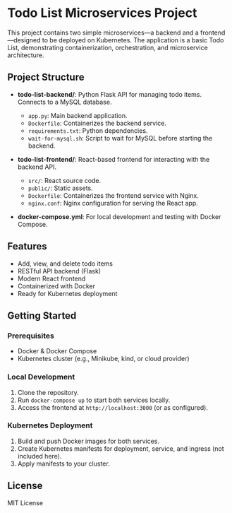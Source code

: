 # Todo List Microservices Project

This project contains two simple microservices—a backend and a frontend—designed to be deployed on Kubernetes. The application is a basic Todo List, demonstrating containerization, orchestration, and microservice architecture.

## Project Structure

- **todo-list-backend/**: Python Flask API for managing todo items. Connects to a MySQL database.
  - `app.py`: Main backend application.
  - `Dockerfile`: Containerizes the backend service.
  - `requirements.txt`: Python dependencies.
  - `wait-for-mysql.sh`: Script to wait for MySQL before starting the backend.

- **todo-list-frontend/**: React-based frontend for interacting with the backend API.
  - `src/`: React source code.
  - `public/`: Static assets.
  - `Dockerfile`: Containerizes the frontend service with Nginx.
  - `nginx.conf`: Nginx configuration for serving the React app.

- **docker-compose.yml**: For local development and testing with Docker Compose.

## Features

- Add, view, and delete todo items
- RESTful API backend (Flask)
- Modern React frontend
- Containerized with Docker
- Ready for Kubernetes deployment

## Getting Started

### Prerequisites
- Docker & Docker Compose
- Kubernetes cluster (e.g., Minikube, kind, or cloud provider)

### Local Development
1. Clone the repository.
2. Run `docker-compose up` to start both services locally.
3. Access the frontend at `http://localhost:3000` (or as configured).

### Kubernetes Deployment
1. Build and push Docker images for both services.
2. Create Kubernetes manifests for deployment, service, and ingress (not included here).
3. Apply manifests to your cluster.

## License

MIT License